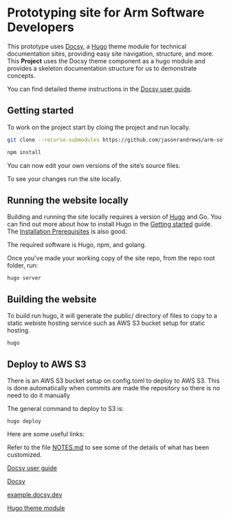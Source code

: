 # Prototyping site for Arm Software Developers

This prototype uses [Docsy](https://www.docsy.dev/), a [Hugo](https://gohugo.io/) theme module for technical documentation sites, providing easy
site navigation, structure, and more. This **Project** uses the Docsy
theme component as a hugo module and provides a skeleton documentation structure for us to demonstrate concepts.

You can find detailed theme instructions in the [Docsy user guide](https://www.docsy.dev/docs/).

## Getting started

To work on the project start by cloing the project and run locally.

```bash
git clone --recurse-submodules https://github.com/jasonrandrews/arm-software-developers.git
```

```bash
npm install
```

You can now edit your own versions of the site’s source files.

To see your changes run the site locally.

## Running the website locally

Building and running the site locally requires a version of [Hugo](https://gohugo.io) and Go. 
You can find out more about how to install Hugo in the
[Getting started](https://www.docsy.dev/docs/getting-started/#prerequisites-and-installation) guide.
The [Installation Prerequisites](https://www.docsy.dev/docs/get-started/docsy-as-module/installation-prerequisites/) is also good.

The required software is Hugo, npm, and golang. 

Once you've made your working copy of the site repo, from the repo root folder, run:

```
hugo server
```

## Building the website 

To build run hugo, it will generate the public/ directory of files to copy to a static webiste hosting service such as AWS S3 bucket setup for static hosting.

```
hugo
```

## Deploy to AWS S3

There is an AWS S3 bucket setup on config.toml to deploy to AWS S3. This is done automatically when commits are made the repository so there is no need to do it manually

The general command to deploy to S3 is:

```
hugo deploy
```

Here are some useful links:

Refer to the file [NOTES.md](NOTES.md) to see some of the details of what has been customized. 

[Docsy user guide](https://docsy.dev/docs)

[Docsy](https://github.com/google/docsy)

[example.docsy.dev](https://example.docsy.dev)

[Hugo theme module](https://gohugo.io/hugo-modules/use-modules/#use-a-module-for-a-theme)
